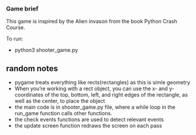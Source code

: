 
### Game brief
This game is inspired by the Alien invason from the book Python Crash Course.

To run:
- python3 shooter_game.py

random notes
----
- pygame treats everything like rects(rectangles) as this is simle geometry
- When you’re working with a rect object, you can use the x- and y-coordinates of the top, bottom, left, and right edges of the rectangle, as well as the center, to place the object
- the main code is in shooter_game.py file, where a while loop in the run_game function calls other functions.
- the check events functions are used to detect relevant events
- the update screen function redraws the screen on each pass



